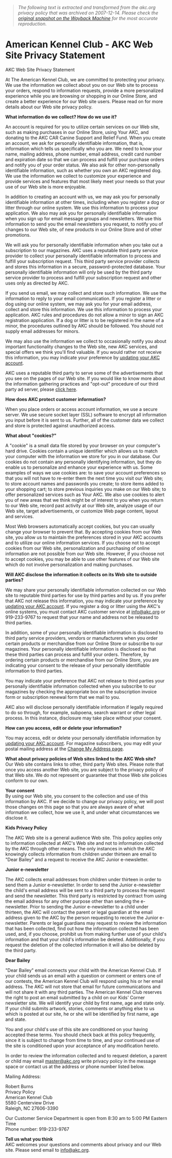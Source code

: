 > *The following text is extracted and transformed from the akc.org privacy policy that was archived on 2007-12-14. Please check the [original snapshot on the Wayback Machine](https://web.archive.org/web/20071214221141id_/http%3A//www.akc.org/about/site/privacystatement.cfm) for the most accurate reproduction.*

# American Kennel Club - AKC Web Site Privacy Statement

[](https://web.archive.org/events/certified_list_awards.cfm)

AKC Web Site Privacy Statement

At The American Kennel Club, we are committed to protecting your privacy. We use the information we collect about you on our Web site to process your orders, respond to information requests, provide a more personalized experience while you are browsing or shopping in our Online Store, and create a better experience for our Web site users. Please read on for more details about our Web site privacy policy. 

**What information do we collect? How do we use it?**

An account is required for you to utilize certain services on our Web site, such as making purchases in our Online Store, using Your AKC, and donating to the AKC CAR Canine Support and Relief Fund. When you create an account, we ask for personally identifiable information, that is, information which tells us specifically who you are. We need to know your name, mailing address, phone number, email address, credit card number and expiration date so that we can process and fulfill your purchase orders and notify you of your order status. We also ask for other non-personally identifiable information, such as whether you own an AKC registered dog. We use the information we collect to customize your experience and provide services and features that most likely meet your needs so that your use of our Web site is more enjoyable. 

In addition to creating an account with us, we may ask you for personally identifiable information at other times, including when you register a dog or litter through our online system. We use this information to process your application. We also may ask you for personally identifiable information when you sign up for email message groups and newsletters. We use this information to send you the email newsletters you request, to notify you of changes to our Web site, of new products in our Online Store and of other promotions. 

We will ask you for personally identifiable information when you take out a subscription to our magazines. AKC uses a reputable third party service provider to collect your personally identifiable information to process and fulfill your subscription request. This third party service provider collects and stores this information in a secure, password-protected database. Your personally identifiable information will only be used by the third party service provider to process and fulfill your subscription request and other uses only as directed by AKC. 

If you send us email, we may collect and store such information. We use the information to reply to your email communication. If you register a litter or dog using our online system, we may ask you for your email address, collect and store this information. We use this information to process your application. AKC rules and procedures do not allow a minor to sign an AKC registration application. If a dog or litter is to be registered in the name of a minor, the procedures outlined by AKC should be followed. You should not supply email addresses for minors. 

We may also use the information we collect to occasionally notify you about important functionality changes to the Web site, new AKC services, and special offers we think you'll find valuable. If you would rather not receive this information, you may indicate your preference by [updating your AKC account](https://web.archive.org/account/). 

AKC uses a reputable third party to serve some of the advertisements that you see on the pages of our Web site. If you would like to know more about the information gathering practices and "opt-out" procedure of our third party ad server, please [click here](http://247realmedia.com/privacy.html). 

**How does AKC protect customer information?**

When you place orders or access account information, we use a secure server. We use secure socket layer (SSL) software to encrypt all information you input before it is sent to us. Further, all of the customer data we collect and store is protected against unauthorized access. 

**What about "cookies?"**

A "cookie" is a small data file stored by your browser on your computer's hard drive. Cookies contain a unique identifier which allows us to match your computer with the information we store for you in our database. Our cookies do not contain any personally identifying information, but they do enable us to personalize and enhance your experience with us. Some examples of ways we use cookies are: to save your account preferences so that you will not have to re-enter them the next time you visit our Web site; to store account names and passwords you create; to store items added to your shopping cart; to store previous inquiries you make on our Web site; to offer personalized services such as Your AKC. We also use cookies to alert you of new areas that we think might be of interest to you when you return to our Web site, record past activity at our Web site, analyze usage of our Web site, target advertisements, or customize Web page content, layout and services. 

Most Web browsers automatically accept cookies, but you can usually change your browser to prevent that. By accepting cookies from our Web site, you allow us to maintain the preferences stored in your AKC accounts and to utilize our online information services. If you choose not to accept cookies from our Web site, personalization and purchasing of online information are not possible from our Web site. However, if you choose not to accept cookies, you may be able to use other features of our Web site which do not involve personalization and making purchases. 

**Will AKC disclose the information it collects on its Web site to outside parties?**

We may share your personally identifiable information collected on our Web site to reputable third parties for use by third parties and by us. If you prefer that AKC not release this information, you may indicate your preference by [updating your AKC account](https://web.archive.org/account/). If you register a dog or litter using the AKC's online systems, you must contact AKC customer service at [info@akc.org](mailto:info@akc.org) or 919-233-9767 to request that your name and address not be released to third parties.

In addition, some of your personally identifiable information is disclosed to third party service providers, vendors or manufacturers when you order certain products or merchandise from our Online Store or subscribe to our magazines. Your personally identifiable information is disclosed so that these third parties can process and fulfill your orders. Therefore, by ordering certain products or merchandise from our Online Store, you are indicating your consent to the release of your personally identifiable information to third parties. 

You may indicate your preference that AKC not release to third parties your personally identifiable information collected when you subscribe to our magazines by checking the appropriate box on the subscription invoice form or subscription renewal form that we mail to you. 

AKC also will disclose personally identifiable information if legally required to do so through, for example, subpoena, search warrant or other legal process. In this instance, disclosure may take place without your consent. 

**How can you access, edit or delete your information?**

You may access, edit or delete your personally identifiable information by [updating your AKC account](https://web.archive.org/account/). For magazine subscribers, you may edit your postal mailing address at the [Change My Address page](https://www.kable.com/pub/agzt/coa.asp). 

**What about privacy policies of Web sites linked to the AKC Web site?**  
Our Web site contains links to other, third party Web sites. Please note that once you access another Web site, you are subject to the privacy policy of that Web site. We do not represent or guarantee that those Web site policies conform to our own. 

**Your consent**  
By using our Web site, you consent to the collection and use of this information by AKC. If we decide to change our privacy policy, we will post those changes on this page so that you are always aware of what information we collect, how we use it, and under what circumstances we disclose it. 

**Kids Privacy Policy**

The AKC Web site is a general audience Web site. This policy applies only to information collected at AKC's Web site and not to information collected by the AKC through other means. The only instances in which the AKC knowingly collects information from children under thirteen are email to "Dear Bailey" and a request to receive the AKC Junior e-newsletter.

**Junior e-newsletter**

The AKC collects email addresses from children under thirteen in order to send them a Junior e-newsletter. In order to send the Junior e-newsletter the child's email address will be sent to a third party to process the request and send the newsletter. This third party is restricted by contract from using the email address for any other purpose other than sending the e-newsletter. Prior to sending the Junior e-newsletter to a child under thirteen, the AKC will contact the parent or legal guardian at the email address given to the AKC by the person requesting to receive the Junior e-newsletter. Parents or legal guardians may request to review the information that has been collected, find out how the information collected has been used, and, if you choose, prohibit us from making further use of your child's information and that your child's information be deleted. Additionally, if you request the deletion of the collected information it will also be deleted by the third party. 

**Dear Bailey**

"Dear Bailey" email connects your child with the American Kennel Club. If your child sends us an email with a question or comment or enters one of our contests, the American Kennel Club will respond using his or her email address. The AKC will not store that email for future communications and will not share it with any third parties. The American Kennel Club reserves the right to post an email submitted by a child on our Kids' Corner newsletter site. We will identify your child by first name, age and state only. If your child submits artwork, stories, comments or anything else to us which is posted at our site, he or she will be identified by first name, age and state. 

You and your child's use of this site are conditioned on your having accepted these terms. You should check back at this policy frequently, since it is subject to change from time to time, and your continued use of the site is conditioned upon your acceptance of any modification hereto.

In order to review the information collected and to request deletion, a parent or child may email [master@akc.org](mailto:master@akc.org) write privacy policy in the message space or contact us at the address or phone number listed below.

Mailing Address: 

Robert Burns   
Privacy Policy  
American Kennel Club   
5580 Centerview Drive  
Raleigh, NC 27606-3390 

Our Customer Service Department is open from 8:30 am to 5:00 PM Eastern Time   
Phone number: 919-233-9767 

**Tell us what you think**  
AKC welcomes your questions and comments about privacy and our Web site. Please send email to [info@akc.org](mailto:info@akc.org). 
